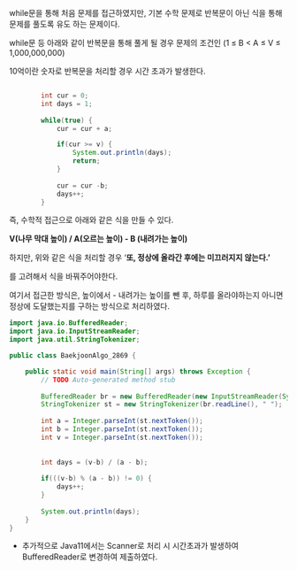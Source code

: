 while문을 통해 처음 문제를 접근하였지만, 기본 수학 문제로 반복문이 아닌 식을 통해 문제를 풀도록 유도 하는 문제이다.

while문 등 아래와 같이 반복문을 통해 풀게 될 경우 문제의 조건인 (1 ≤ B < A ≤ V ≤ 1,000,000,000)

10억이란 숫자로 반복문을 처리할 경우 시간 초과가 발생한다.

```java

		int cur = 0;
		int days = 1;
		
		while(true) {
			cur = cur + a;

			if(cur >= v) {
				System.out.println(days);
				return;
			}
			
			cur = cur -b;
			days++;
		}
```

즉, 수학적 접근으로 아래와 같은 식을 만들 수 있다.

**V(나무 막대 높이) / A(오르는 높이) - B (내려가는 높이)**

하지만, 위와 같은 식을 처리할 경우 ‘**또, 정상에 올라간 후에는 미끄러지지 않는다.’**

를 고려해서 식을 바꿔주어야한다.

여기서 접근한 방식은, 높이에서 - 내려가는 높이를 뺀 후, 하루를 올라야하는지 아니면 정상에 도달했는지를 구하는 방식으로 처리하였다.

```java
import java.io.BufferedReader;
import java.io.InputStreamReader;
import java.util.StringTokenizer;

public class BaekjoonAlgo_2869 {

	public static void main(String[] args) throws Exception {
		// TODO Auto-generated method stub
		
		BufferedReader br = new BufferedReader(new InputStreamReader(System.in));
		StringTokenizer st = new StringTokenizer(br.readLine(), " ");
		
		int a = Integer.parseInt(st.nextToken());
		int b = Integer.parseInt(st.nextToken());
		int v = Integer.parseInt(st.nextToken());
		
		
		int days = (v-b) / (a - b);
		
		if(((v-b) % (a - b)) != 0) {
			days++;
		}
		
		System.out.println(days);
	}
}
```

- 추가적으로 Java11에서는 Scanner로 처리 시 시간초과가 발생하여 BufferedReader로 변경하여 제출하였다.
